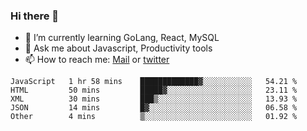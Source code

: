 ### Hi there 👋

- 🌱 I’m currently learning GoLang, React, MySQL
- 💬 Ask me about Javascript, Productivity tools 
- 📫 How to reach me: [Mail](mailto:kvaishak47@gmail.com) or [twitter](https://twitter.com/kvaish4k)

<!--START_SECTION:waka-->

```text
JavaScript   1 hr 58 mins    █████████████▓░░░░░░░░░░░   54.21 %
HTML         50 mins         █████▓░░░░░░░░░░░░░░░░░░░   23.11 %
XML          30 mins         ███▒░░░░░░░░░░░░░░░░░░░░░   13.93 %
JSON         14 mins         █▓░░░░░░░░░░░░░░░░░░░░░░░   06.58 %
Other        4 mins          ▒░░░░░░░░░░░░░░░░░░░░░░░░   01.92 %
```

<!--END_SECTION:waka-->
